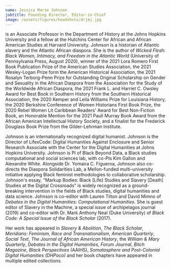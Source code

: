 ```yaml
---
name: Jessica Marie Johnson
jobtitle: Founding Director, Editor-in-Chief
image: /assets/figures/headshots/drjmj.jpg
---
```

is an Associate Professor in the Department of History at the Johns Hopkins University and a fellow at the Hutchins Center for African and African American Studies at Harvard University. Johnson is a historian of Atlantic slavery and the Atlantic African diaspora. She is the author of *Wicked Flesh: Black Women, Intimacy, and Freedom in the Atlantic World* (University of Pennsylvania Press, August 2020), winner of the 2021 Lora Romero First Book Publication Prize of the American Studies Association, the 2021 Wesley-Logan Prize form the American Historical Association, the 2021 Rosalyn Terborg-Penn Prize for Outstanding Original Scholarship on Gender and Sexuality in the African Diaspora from the Association for the Study of the Worldwide African Diaspora, the 2021 Frank L. and Harriet C. Owsley Award for Best Book in Southern History from the Southern Historical Association, the 2020 Kemper and Leila Williams Prize for Louisiana History, the 2020 Berkshire Conference of Women Historians First Book Prize, the 2020 Rebel Women Lit Caribbean Readers' Award for Best Non-Fiction Book, an Honorable Mention for the 2021 Pauli Murray Book Award from the African American Intellectual History Society, and a finalist for the Frederick Douglass Book Prize from the Gilder-Lehrman Institute.

Johnson is an internationally recognized digital humanist. Johnson is the Director of LifexCode: Digital Humanities Against Enclosure and Senior Research Associate with the Center for the Digital Humanities at Johns Hopkins University. Johnson is PI of Black Beyond Data, a Black studies computational and social sciences lab, with co-PIs Kim Gallon and Alexandre White. Alongside Dr. Yomaira C. Figueroa, Johnson also co-directs the Diaspora Solidarities Lab, a Mellon-funded multi-university initiative applying Black feminist methodologies to collaborative scholarship. Johnson's essay, "Markup Bodies: Black [Life] Studies and Slavery [Death] Studies at the Digital Crossroads" is widely recognized as a ground-breaking intervention in the fields of Black studies, digital humanities and data science. Johnson is co-editor with Lauren Tilton and David Mimno of *Debates in the Digital Humanities: Computational Humanities*. She is guest editor of Slavery in the Machine, a special issue of archipelagos journal (2019) and co-editor with Dr. Mark Anthony Neal (Duke University) of *Black Code: A Special Issue of the Black Scholar* (2017).

Her work has appeared in *Slavery & Abolition*, *The Black Scholar*, *Meridians: Feminism, Race and Transnationalism*, *American Quarterly*, *Social Text*, *The Journal of African American History*, the *William & Mary Quarterly*, *Debates in the Digital Humanities*, *Forum Journal*, *Bitch Magazine*, *Black Perspectives* (AAIHS), *Somatosphere and Post-Colonial Digital Humanities (DHPoco)* and her book chapters have appeared in multiple edited collections.